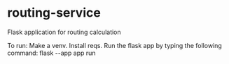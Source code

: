 # routing-service
Flask application for routing calculation

To run:
Make a venv.
Install reqs.
Run the flask app by typing the following command: flask --app app run
